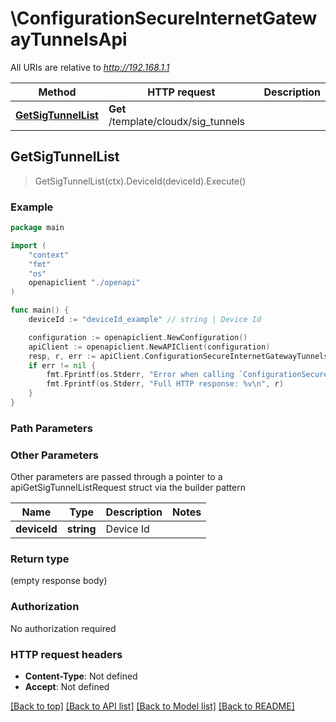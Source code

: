 # \ConfigurationSecureInternetGatewayTunnelsApi

All URIs are relative to *http://192.168.1.1*

Method | HTTP request | Description
------------- | ------------- | -------------
[**GetSigTunnelList**](ConfigurationSecureInternetGatewayTunnelsApi.md#GetSigTunnelList) | **Get** /template/cloudx/sig_tunnels | 



## GetSigTunnelList

> GetSigTunnelList(ctx).DeviceId(deviceId).Execute()





### Example

```go
package main

import (
    "context"
    "fmt"
    "os"
    openapiclient "./openapi"
)

func main() {
    deviceId := "deviceId_example" // string | Device Id

    configuration := openapiclient.NewConfiguration()
    apiClient := openapiclient.NewAPIClient(configuration)
    resp, r, err := apiClient.ConfigurationSecureInternetGatewayTunnelsApi.GetSigTunnelList(context.Background()).DeviceId(deviceId).Execute()
    if err != nil {
        fmt.Fprintf(os.Stderr, "Error when calling `ConfigurationSecureInternetGatewayTunnelsApi.GetSigTunnelList``: %v\n", err)
        fmt.Fprintf(os.Stderr, "Full HTTP response: %v\n", r)
    }
}
```

### Path Parameters



### Other Parameters

Other parameters are passed through a pointer to a apiGetSigTunnelListRequest struct via the builder pattern


Name | Type | Description  | Notes
------------- | ------------- | ------------- | -------------
 **deviceId** | **string** | Device Id | 

### Return type

 (empty response body)

### Authorization

No authorization required

### HTTP request headers

- **Content-Type**: Not defined
- **Accept**: Not defined

[[Back to top]](#) [[Back to API list]](../README.md#documentation-for-api-endpoints)
[[Back to Model list]](../README.md#documentation-for-models)
[[Back to README]](../README.md)

